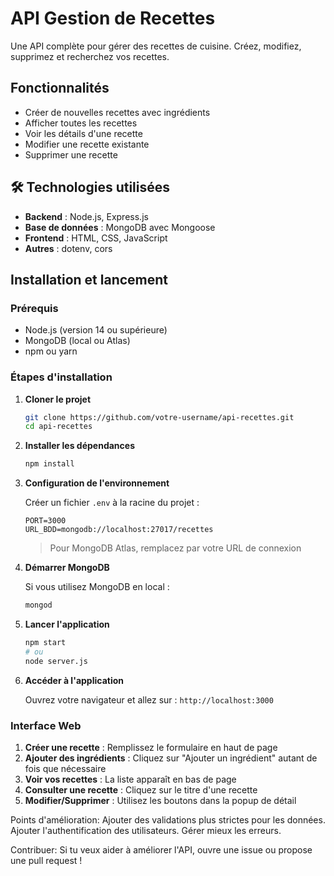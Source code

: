# API Gestion de Recettes

Une API complète pour gérer des recettes de cuisine. Créez, modifiez, supprimez et recherchez vos recettes.

## Fonctionnalités

- Créer de nouvelles recettes avec ingrédients
- Afficher toutes les recettes
- Voir les détails d'une recette
- Modifier une recette existante
- Supprimer une recette

## 🛠️ Technologies utilisées

- **Backend** : Node.js, Express.js
- **Base de données** : MongoDB avec Mongoose
- **Frontend** : HTML, CSS, JavaScript
- **Autres** : dotenv, cors

## Installation et lancement

### Prérequis

- Node.js (version 14 ou supérieure)
- MongoDB (local ou Atlas)
- npm ou yarn

### Étapes d'installation

1. **Cloner le projet**
   ```bash
   git clone https://github.com/votre-username/api-recettes.git
   cd api-recettes
   ```

2. **Installer les dépendances**
   ```bash
   npm install
   ```

3. **Configuration de l'environnement**
   
   Créer un fichier `.env` à la racine du projet :
   ```env
   PORT=3000
   URL_BDD=mongodb://localhost:27017/recettes
   ```
   
   > Pour MongoDB Atlas, remplacez par votre URL de connexion

4. **Démarrer MongoDB**
   
   Si vous utilisez MongoDB en local :
   ```bash
   mongod
   ```

5. **Lancer l'application**
   ```bash
   npm start
   # ou
   node server.js
   ```

6. **Accéder à l'application**
   
   Ouvrez votre navigateur et allez sur : `http://localhost:3000`
   
### Interface Web

1. **Créer une recette** : Remplissez le formulaire en haut de page
2. **Ajouter des ingrédients** : Cliquez sur "Ajouter un ingrédient" autant de fois que nécessaire
3. **Voir vos recettes** : La liste apparaît en bas de page
4. **Consulter une recette** : Cliquez sur le titre d'une recette
5. **Modifier/Supprimer** : Utilisez les boutons dans la popup de détail

Points d'amélioration: 
Ajouter des validations plus strictes pour les données.
Ajouter l'authentification des utilisateurs.
Gérer mieux les erreurs.

Contribuer: 
Si tu veux aider à améliorer l'API, ouvre une issue ou propose une pull request !
